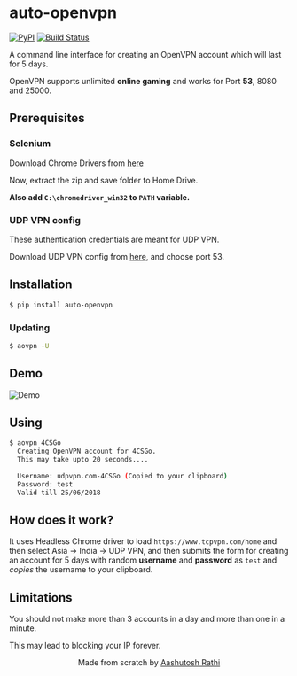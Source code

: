 # auto-openvpn


[![PyPI](https://img.shields.io/pypi/v/auto-openvpn.svg)](https://pypi.org/project/auto-openvpn/)
[![Build Status](https://travis-ci.com/aashutoshrathi/auto-openvpn.svg?token=x5wHaKpXyy9apivkjrhr&branch=master)](https://travis-ci.com/aashutoshrathi/auto-openvpn)

A command line interface for creating an OpenVPN account which will last for 5 days.

OpenVPN supports unlimited **online gaming** and works for Port **53**, 8080 and 25000.


## Prerequisites

### Selenium

Download Chrome Drivers from [here](https://sites.google.com/a/chromium.org/chromedriver/downloads)

Now, extract the zip and save folder to Home Drive. 

**Also add `C:\chromedriver_win32` to `PATH` variable.**


### UDP VPN config

These authentication credentials are meant for UDP VPN.

Download UDP VPN config from [here](https://www.tcpvpn.com/download-config/india2.udpvpn.com.rar), and choose port 53.


## Installation

```sh
$ pip install auto-openvpn
```

### Updating

```sh
$ aovpn -U
```

## Demo

![Demo](https://media.giphy.com/media/7SWHqisJev13A5su06/giphy.gif)


## Using

```sh
$ aovpn 4CSGo
  Creating OpenVPN account for 4CSGo.
  This may take upto 20 seconds....
  
  Username: udpvpn.com-4CSGo (Copied to your clipboard)
  Password: test
  Valid till 25/06/2018
```

## How does it work?

It uses Headless Chrome driver to load `https://www.tcpvpn.com/home` and then select Asia -> India -> UDP VPN, and then submits the form for creating an account for 5 days with random **username** and **password** as `test` and *copies* the username to your clipboard.

## Limitations

You should not make more than 3 accounts in a day and more than one in a minute.

This may lead to blocking your IP forever.


<p align="center"> Made from scratch by <a href="https://github.com/aashutoshrathi">Aashutosh Rathi</a> </p>